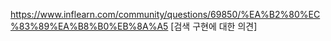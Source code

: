 
https://www.inflearn.com/community/questions/69850/%EA%B2%80%EC%83%89%EA%B8%B0%EB%8A%A5 [검색 구현에 대한 의견]

